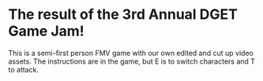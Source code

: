 # The result of the 3rd Annual DGET Game Jam!

This is a semi-first person FMV game with our own edited and cut up video assets. The instructions are in the game, but E is to switch characters and T to attack.
